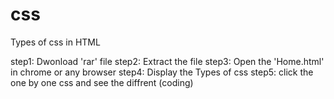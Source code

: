 # css
Types of css in HTML

step1: Dwonload 'rar' file
step2: Extract the file 
step3: Open the 'Home.html' in chrome or any browser
step4: Display the Types of css
step5: click the one by one css and see the diffrent (coding) 
